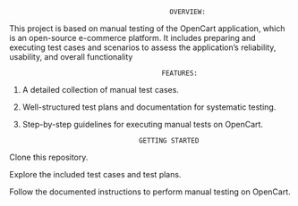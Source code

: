                                             OVERVIEW:



This project is based on manual testing of the OpenCart application, which is an open-source e-commerce platform. It includes preparing and executing test cases and scenarios to assess the application’s reliability, usability, and overall functionality



                                          FEATURES:

1. A detailed collection of manual test cases.

2. Well-structured test plans and documentation for systematic testing.

3. Step-by-step guidelines for executing manual tests on OpenCart.

	                                GETTING STARTED

Clone this repository.

Explore the included test cases and test plans.

Follow the documented instructions to perform manual testing on OpenCart.
